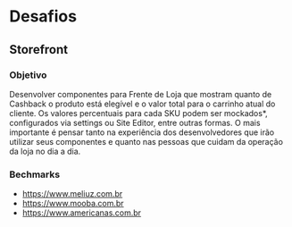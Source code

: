 # Desafios

## Storefront

### Objetivo
Desenvolver componentes para Frente de Loja que mostram quanto de Cashback o produto está elegível e o valor total para o carrinho atual do cliente. Os valores percentuais para cada SKU podem ser mockados*, configurados via settings ou Site Editor, entre outras formas. O mais importante é pensar tanto na experiência dos desenvolvedores que irão utilizar seus componentes e quanto nas pessoas que cuidam da operação da loja no dia a dia.

### Bechmarks
- https://www.meliuz.com.br
- https://www.mooba.com.br
- https://www.americanas.com.br